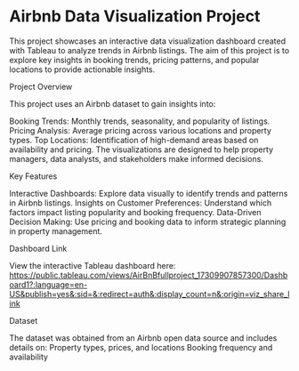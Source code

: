 # Airbnb Data Visualization Project
This project showcases an interactive data visualization dashboard created with Tableau to analyze trends in Airbnb listings. The aim of this project is to explore key insights in booking trends, pricing patterns, and popular locations to provide actionable insights.

Project Overview

This project uses an Airbnb dataset to gain insights into:

Booking Trends: Monthly trends, seasonality, and popularity of listings.
Pricing Analysis: Average pricing across various locations and property types.
Top Locations: Identification of high-demand areas based on availability and pricing.
The visualizations are designed to help property managers, data analysts, and stakeholders make informed decisions.

Key Features

Interactive Dashboards: Explore data visually to identify trends and patterns in Airbnb listings.
Insights on Customer Preferences: Understand which factors impact listing popularity and booking frequency.
Data-Driven Decision Making: Use pricing and booking data to inform strategic planning in property management.

Dashboard Link

View the interactive Tableau dashboard here: https://public.tableau.com/views/AirBnBfullproject_17309907857300/Dashboard1?:language=en-US&publish=yes&:sid=&:redirect=auth&:display_count=n&:origin=viz_share_link

Dataset

The dataset was obtained from an Airbnb open data source and includes details on:
Property types, prices, and locations
Booking frequency and availability
